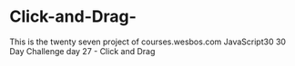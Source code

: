# Click-and-Drag-
This is the twenty seven project of courses.wesbos.com JavaScript30 30 Day Challenge day 27 - Click and Drag
